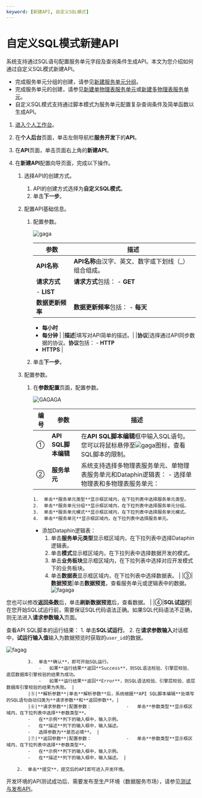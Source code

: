 ```yaml
---
keyword: [新建API, 自定义SQL模式]
---
```


# 自定义SQL模式新建API

系统支持通过SQL语句配置服务单元字段及查询条件生成API。本文为您介绍如何通过自定义SQL模式新建API。

-   完成服务单元分组的创建，请参见[新建服务单元分组](/cn.zh-CN/数据服务/开发API/新建分组.md)。
-   完成服务单元的创建，请参见[新建单物理表服务单元](/cn.zh-CN/数据服务/开发API/新建服务单元/新建单物理表服务单元.md)或[新建多物理表服务单元](/cn.zh-CN/数据服务/开发API/新建服务单元/新建多物理表服务单元.md)。
-   自定义SQL模式支持通过脚本模式为服务单元配置复杂查询条件及简单函数以生成API。

1.  [进入个人工作台](/cn.zh-CN/数据服务/进入数据服务.md)。

2.  在**个人后台**页面，单击左侧导航栏**服务开发**下的**API**。

3.  在**API**页面，单击页面右上角的**新建API**。

4.  在**新建API**配置向导页面，完成以下操作。

    1.  选择API的创建方式。

        1.  API的创建方式选择为**自定义SQL模式**。
        2.  单击**下一步**。
    2.  配置API基础信息。

        1.  配置参数。

            ![gaga](https://static-aliyun-doc.oss-accelerate.aliyuncs.com/assets/img/zh-CN/6811987951/p84949.png)

            |参数|描述|
            |--|--|
            |**API名称**|**API名称**由汉字、英文、数字或下划线（\_）组合组成。|
            |**请求方式**|**请求方式**包括：             -   **GET**
            -   **LIST** |
            |**数据更新频率**|**数据更新频率**包括：             -   **每天**
            -   **每小时**
            -   **每分钟** |
            |**描述**|填写对API简单的描述。|
            |**协议**|选择通过API同步数据的协议。**协议**包括：             -   **HTTP**
            -   **HTTPS** |

        2.  单击**下一步**。
    3.  配置参数。

        1.  在**参数配置**页面，配置参数。

            ![GAGAGA](https://static-aliyun-doc.oss-accelerate.aliyuncs.com/assets/img/zh-CN/6811987951/p85394.png)

            |编号|参数|描述|
            |--|--|--|
            |①|**API SQL脚本编辑**|在**API SQL脚本编辑**框中输入SQL语句。 您可以将鼠标悬停至![gaga](https://static-aliyun-doc.oss-accelerate.aliyuncs.com/assets/img/zh-CN/6811987951/p85395.png)图标，查看SQL脚本的限制。|
            |②|**服务单元**|系统支持选择多物理表服务单元、单物理表服务单元和Dataphin逻辑表：            -   选择单物理表和多物理表服务单元：
                1.  单击**服务单元类型**显示框区域内，在下拉列表中选择服务单元类型。
                2.  单击**服务单元分组**显示框区域内，在下拉列表中选择服务单元分组。
                3.  单击**服务单元模式**显示框区域内，在下拉列表中选择服务单元模式。
                4.  单击**服务单元**显示框区域内，在下拉列表中选择服务单元。
            -   添加Dataphin逻辑表：
                1.  单击**服务单元类型**显示框区域内，在下拉列表中选择Dataphin逻辑表。
                2.  单击**模式**显示框区域内，在下拉列表中选择数据开发的模式。
                3.  单击**业务板块**显示框区域内，在下拉列表中选择对应开发模式下的业务板块。
                4.  单击**数据表**显示框区域内，在下拉列表中选择数据表。 |
            |③|**数据预览**|单击**数据预览**，查看服务单元或逻辑表中的数据。![fagaga](https://static-aliyun-doc.oss-accelerate.aliyuncs.com/assets/img/zh-CN/6811987951/p85396.png)

您也可以修改**返回条数**后，单击**刷新数据预览**后，查看数据。 |
            |④|**SQL试运行**|在您开始SQL试运行前，需要保证SQL代码语法正确。如果SQL代码语法不正确，则无法进入**请求参数输入**页面。

查看API SQL脚本的运行结果：             1.  单击**SQL试运行**。
            2.  在**请求参数输入**对话框中，**试运行输入值**输入为数据预览时获取的`user_id`的数据。

![fagag](https://static-aliyun-doc.oss-accelerate.aliyuncs.com/assets/img/zh-CN/6811987951/p85397.png)

            3.  单击**确认**，即可开始SQL运行。
                -   如果**运行结果**返回**Success**，则SQL语法校验、引擎层校验、底层数据库引擎校验的结果为成功。
                -   如果**运行结果**返回**Error**，则SQL语法校验、引擎层校验、底层数据库引擎校验的结果为失败。 |
            |⑤|**解析参数**|单击**解析参数**后，系统根据**API SQL脚本编辑**处填写的SQL语句自动归类为**请求参数**和**返回参数**。|
            |⑥|**请求参数**|配置参数：             -   单击**参数类型**显示框区域内，在下拉列表中选择**参数类型**。
            -   在**示例**列下的输入框中，输入示例。
            -   在**描述**列下的输入框中，输入描述。
            -   选择参数为**是否必填**。 |
            |⑦|**返回参数**|配置参数：             -   单击**参数类型**显示框区域内，在下拉列表中选择**参数类型**。
            -   在**示例**列下的输入框中，输入示例。
            -   在**描述**列下的输入框中，输入描述。 |

        2.  单击**提交**，提交后的API即可进入开发环境。

开发环境的API测试成功后、需要发布至生产环境（数据服务市场），请参见[测试与发布API](/cn.zh-CN/数据服务/开发API/测试与发布API.md)。

